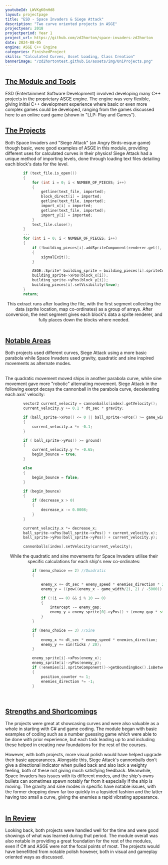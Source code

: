 ```yaml
---
youtubeId: LWVKgK0nHd8
layout: projectpage
title: "ESD - Space Invaders & Siege Attack"
description: "Two curve oriented projects in ASGE"
projectyear: 2018
projectperiod: Year 1
project_url: https://github.com/zd2horton/space-invaders-zd2horton
date: 2024-08-05
engine: ASGE C++ Engine
categories: FinishedProject
skills: "Calculated Curves, Asset Loading, Class Creation"
bannerimage: "/zd2hortontest.github.io/assets/img/UniProjects.png"
---
```

<p style="text-align: center;">
<h2><ins>The Module and Tools</ins></h2>
ESD (Entertainment Software Development) involved developing many C++ projects in the proprietary ASGE engine. The engine was very flexible, giving initial C++ development experience where basic or even more complex games could be developed, ranging from the games discussed here to an online card game (shown in "LLP: Play and Games").<br>


<h2><ins>The Projects</ins></h2>
Both Space Invaders and "Siege Attack" (an Angry Birds-esque game) though basic, were good examples of ASGE in this module, providing different uses for calculated curves in their physics! Siege Attack had a unique method of importing levels, done through loading text files detailing each block's data for the level. </p>

```cpp
		if (text_file.is_open())
		{
			for (int i = 0; i < NUMBER_OF_PIECES; i++)
			{
				getline(text_file, imported);
				block_direct[i] = imported;
				getline(text_file, imported);
				import_x[i] = imported;
				getline(text_file, imported);
				import_y[i] = imported;
			}
			text_file.close();
		}
		...
		for (int i = 0; i < NUMBER_OF_PIECES; i++)
		{
			if (!building_pieces[i].addSpriteComponent(renderer.get(), block_direct[i]))
			{
				signalExit();
			}

			ASGE::Sprite* building_sprite = building_pieces[i].spriteComponent()->getSprite();
			building_sprite->xPos(block_x[i]);
			building_sprite->yPos(block_y[i]);
			building_pieces[i].setVisibility(true);
		}
		return;
```

<p style="text-align: center;">
This extract runs after loading the file, with the first segment collecting the data (sprite location, map co-ordinates) as a group of arrays. After conversion, the next segment gives each block's data a sprite renderer, and fully places down the blocks where needed.<br><br>


<h2><ins>Notable Areas</ins></h2>
Both projects used different curves, Siege Attack using a more basic parabola while Space Invaders used gravity, quadratic and sine inspired movements as alternate modes.<br><br>

The quadratic movement moved ships in another parabola curve, while sine movement gave more "robotic" alternating movement. Siege Attack in the following exerpt decays the cannonball in the parabola curve, decelerating each axis' velocity:
</p>

```cpp
		vector2 current_velocity = cannonballs[index].getVelocity();
		current_velocity.y += 0.1 * dt_sec * gravity;

		if (ball_sprite->xPos() <= 0 || ball_sprite->xPos() >= game_width)
		{
			current_velocity.x *= -0.1;
		}

		if ( ball_sprite->yPos() >= ground)
		{
			current_velocity.y *= -0.65;
			begin_bounce = true;
		}

		else
		{
			begin_bounce = false;
		}

		if (begin_bounce)
		{
			if (decrease_x > 0)
			{
				decrease_x -= 0.0008;
			}
		}

		current_velocity.x *= decrease_x;
		ball_sprite->xPos(ball_sprite->xPos() + current_velocity.x);
		ball_sprite->yPos(ball_sprite->yPos() + current_velocity.y);

		cannonballs[index].setVelocity(current_velocity);
```
		
<p style="text-align: center;">
While the quadratic and sine movements for Space Invaders utilise their specific calculations for each ship's new co-ordinates:
</p>

```cpp
			if (menu_choice == 2) //Quadratic
			{

				enemy_x += dt_sec * enemy_speed * enemies_direction * 2;
				enemy_y = ((pow((enemy_x - game_width/2), 2) / -5000)) - intercept; 

				if (!(i == 0) && i % 10 == 0) 
				{
					intercept -= enemy_gap; 
					enemy_y = enemy_sprite[0]->yPos() + (enemy_gap * std::floor(i / 10));
				}
			}

			if (menu_choice == 3) //Sine
			{
				enemy_x += dt_sec * enemy_speed * enemies_direction;
				enemy_y += sin(ticks / 20);
			}

			enemy_sprite[i]->xPos(enemy_x);
			enemy_sprite[i]->yPos(enemy_y);
			if (!enemies[i].spriteComponent()->getBoundingBox().isBetween(enemy_sprite[i]->xPos(), 100, game_width - 200))
			{
				position_counter += 1;
				enemies_direction *= -1;
			}
```
<br>
<p style="text-align: center;">
<h2><ins>Strengths and Shortcomings</ins></h2>
The projects were great at showcasing curves and were also valuable as a whole in starting with C# and game coding. The module began with basic examples of coding such as a number guessing game which were able to be done with prior experience, but each task leading up to and including these helped in creating new foundations for the rest of the courses.<br>

However, with both projects, more visual polish would have helped upgrade their basic appearances. Alongside this, Siege Attack's cannonballs don't give a directional indicator when pulled back and also lack a weighty feeling, both of these not giving much satisfying feedback. Meanwhile, Space Invaders has issues with its different modes, and the ship's owns bullets can sometimes spawn notably far from it especially if the ship is moving. The gravity and sine modes in specific have notable issues, with the former dropping down far too quickly in a lopsided fashion and the latter having too small a curve, giving the enemies a rapid vibrating appearance.<br><br>


<h2><ins>In Review</ins></h2>
Looking back, both projects were handled well for the time and were good showings of what was learned during that period. The module overall was also notable in providing a great foundation for the rest of the modules, even if C# and ASGE were not the focal points of most. The projects would have benefitted from notable polish however, both in visual and gameplay oriented ways as discussed.</p>